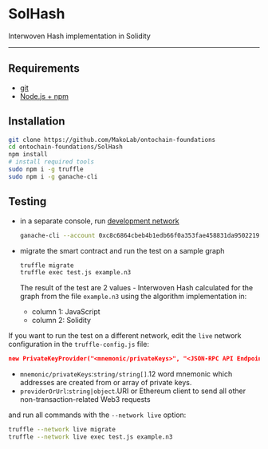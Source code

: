 # SolHash

Interwoven Hash implementation in Solidity

---
## Requirements

* [git](https://git-scm.com/book/en/v2/Getting-Started-Installing-Git)
* [Node.js + npm](https://docs.npmjs.com/downloading-and-installing-node-js-and-npm)

## Installation

```bash
git clone https://github.com/MakoLab/ontochain-foundations
cd ontochain-foundations/SolHash
npm install
# install required tools
sudo npm i -g truffle
sudo npm i -g ganache-cli
```

## Testing

- in a separate console, run [development network](https://ethereum.org/en/developers/docs/development-networks/)
  ```bash
  ganache-cli --account 0xc8c6864cbeb4b1edb66f0a353fae458831da9502219a0c740d94e9842c9210dc,0xfffffffffffffffffff
  ```

- migrate the smart contract and run the test on a sample graph
  ```bash
  truffle migrate
  truffle exec test.js example.n3
  ```
  The result of the test are 2 values - Interwoven Hash calculated for the graph from the file ```example.n3``` using the algorithm implementation in:
  * column 1: JavaScript
  * column 2: Solidity

If you want to run the test on a different network, edit the ```live``` network configuration in the ```truffle-config.js``` file:
```json
new PrivateKeyProvider("<mnemonic/privateKeys>", "<JSON-RPC API Endpoint URL>"),
```
* ```mnemonic/privateKeys```:```string/string[]```.12 word mnemonic which addresses are created from or array of private keys.
* ```providerOrUrl```:```string|object```.URI or Ethereum client to send all other non-transaction-related Web3 requests

and run all commands with the ```--network live``` option:
```bash
truffle --network live migrate
truffle --network live exec test.js example.n3 
```
